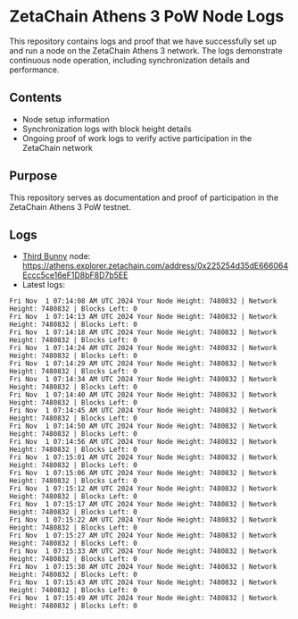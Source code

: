 # ZetaChain Athens 3 PoW Node Logs
This repository contains logs and proof that we have successfully set up and run a node on the ZetaChain Athens 3 network. The logs demonstrate continuous node operation, including synchronization details and performance.

## Contents
- Node setup information
- Synchronization logs with block height details
- Ongoing proof of work logs to verify active participation in the ZetaChain network

## Purpose
This repository serves as documentation and proof of participation in the ZetaChain Athens 3 PoW testnet.

## Logs

- [Third Bunny](https://thirdbunny.xyz/) node: https://athens.explorer.zetachain.com/address/0x225254d35dE666064Eccc5ce16eF1D8bF8D7b5EE
- Latest logs:
```
Fri Nov  1 07:14:08 AM UTC 2024 Your Node Height: 7480832 | Network Height: 7480832 | Blocks Left: 0
Fri Nov  1 07:14:13 AM UTC 2024 Your Node Height: 7480832 | Network Height: 7480832 | Blocks Left: 0
Fri Nov  1 07:14:18 AM UTC 2024 Your Node Height: 7480832 | Network Height: 7480832 | Blocks Left: 0
Fri Nov  1 07:14:24 AM UTC 2024 Your Node Height: 7480832 | Network Height: 7480832 | Blocks Left: 0
Fri Nov  1 07:14:29 AM UTC 2024 Your Node Height: 7480832 | Network Height: 7480832 | Blocks Left: 0
Fri Nov  1 07:14:34 AM UTC 2024 Your Node Height: 7480832 | Network Height: 7480832 | Blocks Left: 0
Fri Nov  1 07:14:40 AM UTC 2024 Your Node Height: 7480832 | Network Height: 7480832 | Blocks Left: 0
Fri Nov  1 07:14:45 AM UTC 2024 Your Node Height: 7480832 | Network Height: 7480832 | Blocks Left: 0
Fri Nov  1 07:14:50 AM UTC 2024 Your Node Height: 7480832 | Network Height: 7480832 | Blocks Left: 0
Fri Nov  1 07:14:56 AM UTC 2024 Your Node Height: 7480832 | Network Height: 7480832 | Blocks Left: 0
Fri Nov  1 07:15:01 AM UTC 2024 Your Node Height: 7480832 | Network Height: 7480832 | Blocks Left: 0
Fri Nov  1 07:15:06 AM UTC 2024 Your Node Height: 7480832 | Network Height: 7480832 | Blocks Left: 0
Fri Nov  1 07:15:12 AM UTC 2024 Your Node Height: 7480832 | Network Height: 7480832 | Blocks Left: 0
Fri Nov  1 07:15:17 AM UTC 2024 Your Node Height: 7480832 | Network Height: 7480832 | Blocks Left: 0
Fri Nov  1 07:15:22 AM UTC 2024 Your Node Height: 7480832 | Network Height: 7480832 | Blocks Left: 0
Fri Nov  1 07:15:27 AM UTC 2024 Your Node Height: 7480832 | Network Height: 7480832 | Blocks Left: 0
Fri Nov  1 07:15:33 AM UTC 2024 Your Node Height: 7480832 | Network Height: 7480832 | Blocks Left: 0
Fri Nov  1 07:15:38 AM UTC 2024 Your Node Height: 7480832 | Network Height: 7480832 | Blocks Left: 0
Fri Nov  1 07:15:43 AM UTC 2024 Your Node Height: 7480832 | Network Height: 7480832 | Blocks Left: 0
Fri Nov  1 07:15:49 AM UTC 2024 Your Node Height: 7480832 | Network Height: 7480832 | Blocks Left: 0
```
